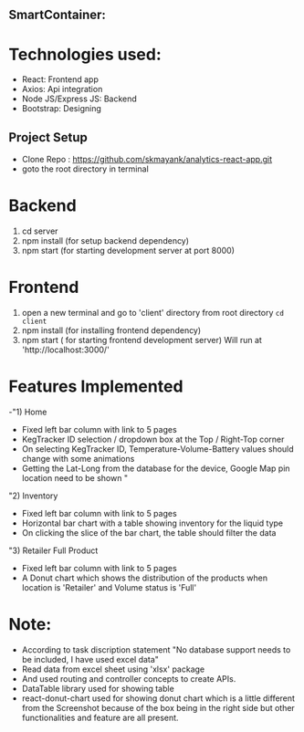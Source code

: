 ## SmartContainer:

# Technologies used:
-  React: Frontend app
-  Axios: Api integration
-  Node JS/Express JS: Backend
-  Bootstrap: Designing


## Project Setup
- Clone Repo : https://github.com/skmayank/analytics-react-app.git
- goto the root directory in terminal

# Backend 
1. cd server
2. npm install (for setup backend dependency)
3. npm start (for starting development server at port 8000)


# Frontend
1. open a new terminal and go to 'client' directory from root directory `cd client`
2. npm install (for installing frontend dependency)
3. npm start ( for starting frontend development server)
   Will run at 'http://localhost:3000/'

# Features Implemented
  -"1) Home
* Fixed left bar column with link to 5 pages
* KegTracker ID selection / dropdown box at the Top / Right-Top corner 
* On selecting KegTracker ID, Temperature-Volume-Battery values should change with some animations
* Getting the Lat-Long from the database for the device, Google Map pin location need to be shown "

"2) Inventory
* Fixed left bar column with link to 5 pages
* Horizontal bar chart with a table showing inventory for the liquid type
* On clicking the slice of the bar chart, the table should filter the data

"3) Retailer Full Product
* Fixed left bar column with link to 5 pages
* A Donut chart which shows the distribution of the products when location is 'Retailer' and Volume status is 'Full'

# Note: 
- According to task discription statement "No database support needs to be included, I have used excel data"
- Read data from excel sheet using 'xlsx' package
- And used routing and controller concepts to create APIs.
- DataTable library used for showing table
- react-donut-chart used for showing donut chart which is a little different from the Screenshot because of the box being in the right side but other functionalities and feature are all present.



